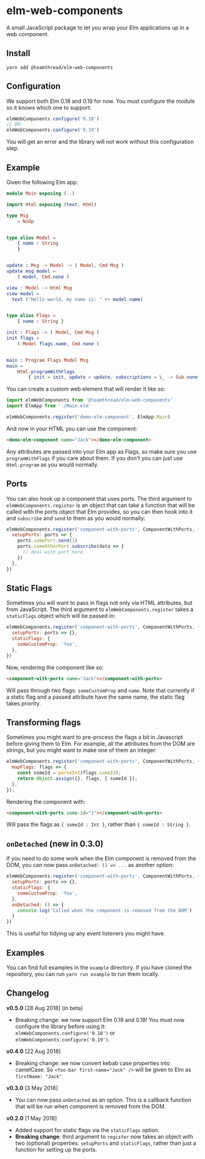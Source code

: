 # elm-web-components

A small JavaScript package to let you wrap your Elm applications up in a web component.


## Install

```
yarn add @teamthread/elm-web-components
```

## Configuration

We support both Elm 0.18 and 0.19 for now. You must configure the module so it knows which one to support:

```js
elmWebComponents.configure('0.18')
// OR:
elmWebComponents.configure('0.19')
```

You will get an error and the library will not work without this configuration step.

## Example

Given the following Elm app:

```elm
module Main exposing (..)

import Html exposing (text, Html)

type Msg
    = NoOp


type alias Model =
    { name : String
    }


update : Msg -> Model -> ( Model, Cmd Msg )
update msg model =
    ( model, Cmd.none )

view : Model -> Html Msg
view model =
  text ("Hello world, my name is: " ++ model.name)


type alias Flags =
    { name : String }

init : Flags -> ( Model, Cmd Msg )
init flags =
    ( Model flags.name, Cmd.none )


main : Program Flags Model Msg
main =
    Html.programWithFlags
        { init = init, update = update, subscriptions = \_ -> Sub.none, view = view }
```

You can create a custom web element that will render it like so:

```js
import elmWebComponents from '@teamthread/elm-web-components'
import ElmApp from './Main.elm'

elmWebComponents.register('demo-elm-component', ElmApp.Main)
```

And now in your HTML you can use the component:

```html
<demo-elm-component name="Jack"></demo-elm-component>
```

Any attributes are passed into your Elm app as Flags, so make sure you use `programWithFlags` if you care about them. If you don't you can just use `Html.program` as you would normally.

## Ports

You can also hook up a component that uses ports. The third argument to `elmWebComponents.register` is an object that can take a function that will be called with the ports object that Elm provides, so you can then hook into it and `subscribe` and `send` to them as you would normally:

```js
elmWebComponents.register('component-with-ports', ComponentWithPorts, {
  setupPorts: ports => {
    ports.somePort.send(1)
    ports.someOtherPort.subscribe(data => {
      // deal with port here
    })
  },
})
```

## Static Flags

Sometimes you will want to pass in flags not only via HTML attributes, but from JavaScript. The third argument to `elmWebComponents.register` takes a `staticFlags` object which will be passed in:

```js
elmWebComponents.register('component-with-ports', ComponentWithPorts, {
  setupPorts: ports => {},
  staticFlags: {
    someCustomProp: 'foo',
  },
})
```

Now, rendering the component like so:

```html
<component-with-ports name="Jack"></component-with-ports>
```

Will pass through two flags: `someCustomProp` and `name`. Note that currently if a static flag and a passed attribute have the same name, the static flag takes priority.

## Transforming flags

Sometimes you might want to pre-process the flags a bit in Javascript before giving them to Elm. For
example, all the attributes from the DOM are strings, but you might want to make one of them an
integer:

```js
elmWebComponents.register('component-with-ports', ComponentWithPorts, {
  mapFlags: flags => {
    const someId = parseInt(flags.someId);
    return Object.assign({}, flags, { someId });
  },
});
```

Rendering the component with:

```html
<component-with-ports some-id="1"></component-with-ports>
```

Will pass the flags as `{ someId : Int }`, rather than `{ someId : String }`.

## `onDetached` (new in 0.3.0)

If you need to do some work when the Elm component is removed from the DOM, you can now pass `onDetached: () => ...` as another option:

```js
elmWebComponents.register('component-with-ports', ComponentWithPorts, {
  setupPorts: ports => {},
  staticFlags: {
    someCustomProp: 'foo',
  },
  onDetached: () => {
    console.log('Called when the component is removed from the DOM')
  }
})
```

This is useful for tidying up any event listeners you might have.


## Examples

You can find full examples in the `example` directory. If you have cloned the repository, you can run `yarn run example` to run them locally.

## Changelog

**v0.5.0** [28 Aug 2018] (in beta)

* Breaking change: we now support Elm 0.19 and 0.18! You must now configure the library before using it: `elmWebComponents.configure('0.18')` or `elmWebComponents.configure('0.19')`.

**v0.4.0** [22 Aug 2018]

* Breaking change: we now convert kebab case properties into camelCase. So `<foo-bar first-name="Jack" />` will be given to Elm as `firstName: "Jack"`.


**v0.3.0** [3 May 2018]

* You can now pass `onDetached` as an option. This is a callback function that will be run when component is removed from the DOM.

**v0.2.0** [1 May 2018]

* Added support for static flags via the `staticFlags` option.
* **Breaking change**: third argument to `register` now takes an object with two (optional) properties: `setupPorts` and `staticFlags`, rather than just a function for setting up the ports.
